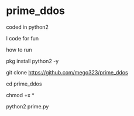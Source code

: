 # prime_ddos
coded in python2

I code for fun 

how to run

pkg install python2 -y

git clone https://github.com/mego323/prime_ddos

cd prime_ddos

chmod +x *

python2 prime.py
